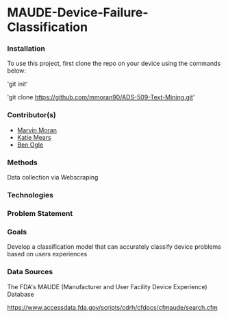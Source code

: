 # MAUDE-Device-Failure-Classification

### Installation
To use this project, first clone the repo on your device using the commands below:

'git init'

'git clone https://github.com/mmoran90/ADS-509-Text-Mining.git'


### Contributor(s)
* [Marvin Moran](https://github.com/mmoran90)
* [Katie Mears](https://github.com/KatieMears628)
* [Ben Ogle](https://github.com/dsklnr) 

### Methods
Data collection via Webscraping 

### Technologies


### Problem Statement


### Goals
Develop a classification model that can accurately classify device problems based on users experiences 


### Data Sources
The FDA's MAUDE (Manufacturer and User Facility Device Experience) Database 

https://www.accessdata.fda.gov/scripts/cdrh/cfdocs/cfmaude/search.cfm

